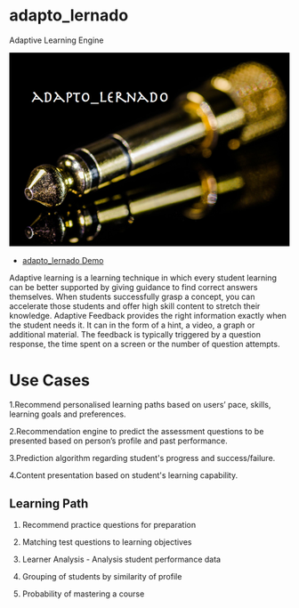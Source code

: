 # adapto_lernado
Adaptive Learning Engine


![alt text](https://github.com/bhagvank/pythonConstructs/blob/master/adapto_lernado.png)

* [adapto_lernado Demo](https://floating-crag-10115.herokuapp.com/nlp/)

Adaptive learning is a learning technique in which  every student learning can be better supported by giving guidance to find correct answers themselves. When students successfully grasp a concept, you can accelerate those students and offer high skill  content to stretch their knowledge. Adaptive Feedback provides the right information exactly when the student needs it. It can in the form of a hint, a video, a graph or additional material. The feedback is typically triggered by a question response, the time spent on a screen or the number of question attempts.

# Use Cases

1.Recommend personalised learning paths based on users’ pace, skills, learning goals and preferences.

2.Recommendation engine to predict the assessment questions to be presented based on person’s profile and past performance.

3.Prediction algorithm regarding student's progress and success/failure.

4.Content presentation based on student's learning capability.

## Learning Path

1. Recommend practice questions for preparation

2. Matching test questions to learning objectives

3. Learner Analysis - Analysis student performance data

4. Grouping of students by similarity of profile

5. Probability of mastering a course




